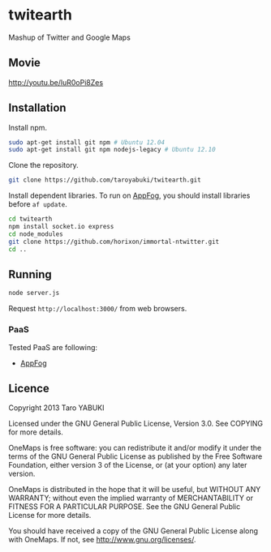 twitearth
=========

Mashup of Twitter and Google Maps

## Movie

http://youtu.be/luR0oPi8Zes

## Installation

Install npm.

```bash
sudo apt-get install git npm # Ubuntu 12.04
sudo apt-get install git npm nodejs-legacy # Ubuntu 12.10
```

Clone the repository.

```bash
git clone https://github.com/taroyabuki/twitearth.git
```

Install dependent libraries. To run on [AppFog](https://www.appfog.com/), you should install libraries before `af update`.

```bash
cd twitearth
npm install socket.io express
cd node_modules
git clone https://github.com/horixon/immortal-ntwitter.git
cd ..
```

## Running

```bash
node server.js
```

Request `http://localhost:3000/` from web browsers.

### PaaS

Tested PaaS are following:

- [AppFog](https://www.appfog.com/)

## Licence

Copyright 2013 Taro YABUKI

Licensed under the GNU General Public License, Version 3.0.
See COPYING for more details.

OneMaps is free software: you can redistribute it and/or modify
it under the terms of the GNU General Public License as published by
the Free Software Foundation, either version 3 of the License, or
(at your option) any later version.

OneMaps is distributed in the hope that it will be useful,
but WITHOUT ANY WARRANTY; without even the implied warranty of
MERCHANTABILITY or FITNESS FOR A PARTICULAR PURPOSE. See the
GNU General Public License for more details.

You should have received a copy of the GNU General Public License
along with OneMaps. If not, see <http://www.gnu.org/licenses/>.
